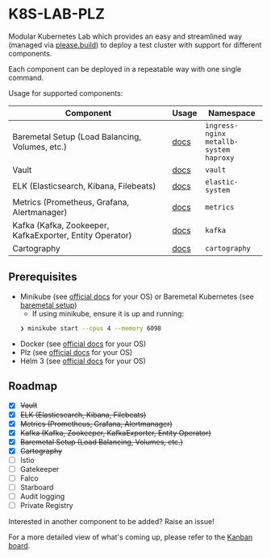 # K8S-LAB-PLZ

Modular Kubernetes Lab which provides an easy and streamlined way (managed via [please.build](https://please.build/)) to deploy a test cluster with support for different components.

Each component can be deployed in a repeatable way with one single command.

Usage for supported components:

| Component                                                | Usage                           | Namespace                                        |
| -------------------------------------------------------- | ------------------------------- | ------------------------------------------------ |
| Baremetal Setup (Load Balancing, Volumes, etc.)          | [docs](components/baremetal/)   | `ingress-nginx`<br>`metallb-system`<br>`haproxy` |
| Vault                                                    | [docs](components/vault/)       | `vault`                                          |
| ELK (Elasticsearch, Kibana, Filebeats)                   | [docs](components/elk/)         | `elastic-system`                                 |
| Metrics (Prometheus, Grafana, Alertmanager)              | [docs](components/prometheus/)  | `metrics`                                        |
| Kafka (Kafka, Zookeeper, KafkaExporter, Entity Operator) | [docs](components/kafka/)       | `kafka`                                          |
| Cartography                                              | [docs](components/cartography/) | `cartography`                                    |


## Prerequisites
* Minikube (see [official docs](https://kubernetes.io/docs/tasks/tools/install-minikube/) for your OS) or Baremetal Kubernetes (see [baremetal setup](docs/baremetal_setup.md))
  * If using minikube, ensure it is up and running:
  ```bash
  ❯ minikube start --cpus 4 --memory 6098
  ```
* Docker (see [official docs](https://docs.docker.com/get-docker/) for your OS)
* Plz (see [official docs](https://please.build/quickstart.html) for your OS)
* Helm 3 (see [official docs](https://helm.sh/docs/intro/install/) for your OS)


## Roadmap
* [X] ~~Vault~~
* [X] ~~ELK (Elasticsearch, Kibana, Filebeats)~~
* [X] ~~Metrics (Prometheus, Grafana, Alertmanager)~~
* [X] ~~Kafka (Kafka, Zookeeper, KafkaExporter, Entity Operator)~~
* [X] ~~Baremetal Setup (Load Balancing, Volumes, etc.)~~
* [X] ~~Cartography~~
* [ ] Istio
* [ ] Gatekeeper
* [ ] Falco
* [ ] Starboard
* [ ] Audit logging
* [ ] Private Registry

Interested in another component to be added? Raise an issue!

For a more detailed view of what's coming up, please refer to the
[Kanban board](https://github.com/marco-lancini/k8s-lab/projects/1).
